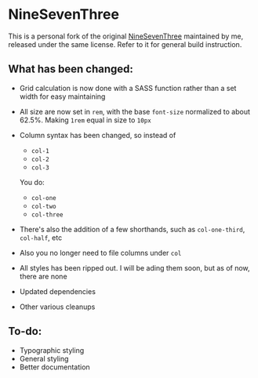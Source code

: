 # NineSevenThree

This is a personal fork of the original
[NineSevenThree](https://github.com/resir014/NineSevenThree)
maintained by me, released under the same license. Refer to it for general
build instruction.

## What has been changed:

* Grid calculation is now done with a SASS function rather than a set width
  for easy maintaining
* All size are now set in `rem`, with the base `font-size` normalized to about
  62.5%. Making `1rem` equal in size to `10px`
* Column syntax has been changed, so instead of
  * `col-1`
  * `col-2`
  * `col-3`

  You do:

  * `col-one`
  * `col-two`
  * `col-three`
* There's also the addition of a few shorthands, such as `col-one-third`,
  `col-half`, etc
* Also you no longer need to file columns under `col`
* All styles has been ripped out. I will be ading them soon, but as of now,
  there are none
* Updated dependencies
* Other various cleanups

## To-do:

* Typographic styling
* General styling
* Better documentation

